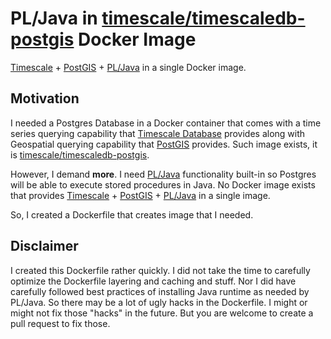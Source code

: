 # PL/Java in [timescale/timescaledb-postgis](https://hub.docker.com/r/timescale/timescaledb-postgis) Docker Image

[Timescale](https://www.timescale.com/) + [PostGIS](https://postgis.net/) + [PL/Java](https://tada.github.io/pljava/) in a single Docker image.

## Motivation

I needed a Postgres Database in a Docker container that comes with a time series querying capability that [Timescale Database](https://www.timescale.com/) provides along with Geospatial querying capability that [PostGIS](https://postgis.net/) provides. Such image exists, it is [timescale/timescaledb-postgis](https://hub.docker.com/r/timescale/timescaledb-postgis).  

However, I demand **more**. I need [PL/Java](https://tada.github.io/pljava/) functionality built-in so Postgres will be able to execute stored procedures in Java. No Docker image exists that provides [Timescale](https://www.timescale.com/) + [PostGIS](https://postgis.net/) + [PL/Java](https://tada.github.io/pljava/) in a single image.

So, I created a Dockerfile that creates image that I needed.

## Disclaimer

I created this Dockerfile rather quickly. I did not take the time to carefully optimize the Dockerfile layering and caching and stuff. Nor I did have carefully followed best practices of installing Java runtime as needed by PL/Java. So there may be a lot of ugly hacks in the Dockerfile. I might or might not fix those "hacks" in the future. But you are welcome to create a pull request to fix those.
